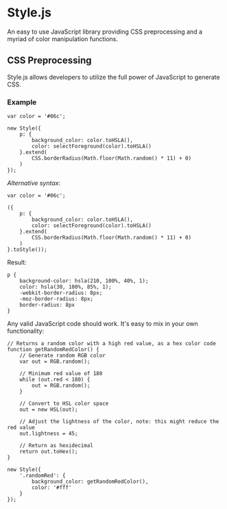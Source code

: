 # Style.js

An easy to use JavaScript library providing CSS preprocessing and a myriad of color manipulation functions.

## CSS Preprocessing

Style.js allows developers to utilize the full power of JavaScript to generate CSS.

### Example

    var color = '#06c';

    new Style({
        p: {
            background_color: color.toHSLA(),
            color: selectForeground(color).toHSLA()
        }.extend(
            CSS.borderRadius(Math.floor(Math.random() * 11) + 0)
        )
    });

*Alternative syntax*:

    var color = '#06c';

    ({
        p: {
            background_color: color.toHSLA(),
            color: selectForeground(color).toHSLA()
        }.extend(
            CSS.borderRadius(Math.floor(Math.random() * 11) + 0)
        )
    }.toStyle());

Result:

    p {
        background-color: hsla(210, 100%, 40%, 1);
        color: hsla(30, 100%, 85%, 1);
        -webkit-border-radius: 8px;
        -moz-border-radius: 8px;
        border-radius: 8px
    }

Any valid JavaScript code should work. It's easy to mix in your own functionality:

	// Returns a random color with a high red value, as a hex color code
    function getRandomRedColor() {
		// Generate random RGB color
		var out = RGB.random();

		// Minimum red value of 180
		while (out.red < 180) {
			out = RGB.random();
		}

		// Convert to HSL color space
		out = new HSL(out);

		// Adjust the lightness of the color, note: this might reduce the red value
		out.lightness = 45;

		// Return as hexidecimal
		return out.toHex();
	}

    new Style({
        '.randomRed': {
            background_color: getRandomRedColor(),
            color: '#fff'
        }
    });